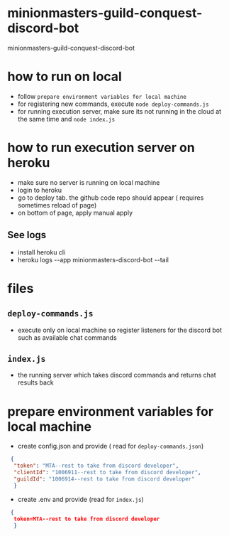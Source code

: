 # minionmasters-guild-conquest-discord-bot
minionmasters-guild-conquest-discord-bot

# how to run on local
- follow `prepare environment variables for local machine`
- for registering new commands, execute
   `node deploy-commands.js`
- for running execution server, make sure its not running in the cloud at the same time and
   `node index.js`

# how to run execution server on heroku
- make sure no server is running on local machine
- login to heroku
- go to deploy tab. the github code repo should appear ( requires sometimes reload of page)
- on bottom of page, apply manual apply

## See logs
- install heroku cli
- heroku  logs --app minionmasters-discord-bot --tail


# files
## `deploy-commands.js` 
- execute only on local machine so register listeners for the discord bot such as available chat commands
## `index.js`
- the running server which takes discord commands and returns chat results back

# prepare environment variables for local machine
- create config.json and provide ( read for `deploy-commands.json`)
```json
 {
  "token": "MTA--rest to take from discord developer",
  "clientId": "1006911--rest to take from discord developer",
  "guildId": "1006914--rest to take from discord developer"
  }
```
- create .env and provide (read for `index.js`)
```json
 {
  token=MTA--rest to take from discord developer
  }
```
